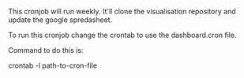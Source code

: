 This cronjob will run weekly. It'll clone the visualisation repository and update the google spredasheet.

To run this cronjob change the crontab to use the dashboard.cron file.

Command to do this is:

crontab -l path-to-cron-file
